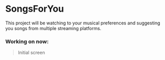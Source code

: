 # SongsForYou
This project will be watching to your musical preferences and suggesting you songs from multiple streaming platforms.

### Working on now:
>Initial screen
